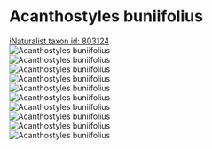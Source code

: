 
Acanthostyles buniifolius
=========================
  
[iNaturalist taxon id: 803124](https://www.inaturalist.org/taxa/803124)  
![Acanthostyles buniifolius](https://inaturalist-open-data.s3.amazonaws.com/photos/125535689/medium.jpeg)  
![Acanthostyles buniifolius](https://inaturalist-open-data.s3.amazonaws.com/photos/125535784/medium.jpeg)  
![Acanthostyles buniifolius](https://inaturalist-open-data.s3.amazonaws.com/photos/125535722/medium.jpeg)  
![Acanthostyles buniifolius](https://inaturalist-open-data.s3.amazonaws.com/photos/125535748/medium.jpeg)  
![Acanthostyles buniifolius](https://inaturalist-open-data.s3.amazonaws.com/photos/125342029/medium.jpeg)  
![Acanthostyles buniifolius](https://inaturalist-open-data.s3.amazonaws.com/photos/125535689/medium.jpeg)  
![Acanthostyles buniifolius](https://inaturalist-open-data.s3.amazonaws.com/photos/125535784/medium.jpeg)  
![Acanthostyles buniifolius](https://inaturalist-open-data.s3.amazonaws.com/photos/125535722/medium.jpeg)  
![Acanthostyles buniifolius](https://inaturalist-open-data.s3.amazonaws.com/photos/125535748/medium.jpeg)  
![Acanthostyles buniifolius](https://inaturalist-open-data.s3.amazonaws.com/photos/125342029/medium.jpeg)
